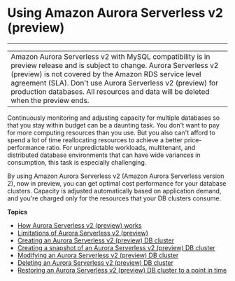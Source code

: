 # Using Amazon Aurora Serverless v2 \(preview\)<a name="aurora-serverless-2"></a>


****  

|  | 
| --- |
| Amazon Aurora Serverless v2 with MySQL compatibility is in preview release and is subject to change\. Aurora Serverless v2 \(preview\) is not covered by the Amazon RDS service level agreement \(SLA\)\. Don't use Aurora Serverless v2 \(preview\) for production databases\. All resources and data will be deleted when the preview ends\.  | 

Continuously monitoring and adjusting capacity for multiple databases so that you stay within budget can be a daunting task\. You don't want to pay for more computing resources than you use\. But you also can't afford to spend a lot of time reallocating resources to achieve a better price\-performance ratio\. For unpredictable workloads, multitenant, and distributed database environments that can have wide variances in consumption, this task is especially challenging\. 

By using Amazon Aurora Serverless v2 \(Amazon Aurora Serverless version 2\), now in preview, you can get optimal cost performance for your database clusters\. Capacity is adjusted automatically based on application demand, and you're charged only for the resources that your DB clusters consume\.

**Topics**
+ [How Aurora Serverless v2 \(preview\) works](aurora-serverless-2.how-it-works.md)
+ [Limitations of Aurora Serverless v2 \(preview\)](aurora-serverless-2.limitations.md)
+ [Creating an Aurora Serverless v2 \(preview\) DB cluster](aurora-serverless-2.create.md)
+ [Creating a snapshot of an Aurora Serverless v2 \(preview\) DB cluster](aurora-serverless-2.create.snapshot.md)
+ [Modifying an Aurora Serverless v2 \(preview\) DB cluster](aurora-serverless-2.modify-db-cluster.md)
+ [Deleting an Aurora Serverless v2 \(preview\) DB cluster](aurora-serverless-2.delete.md)
+ [Restoring an Aurora Serverless v2 \(preview\) DB cluster to a point in time](aurora-serverless-2.restore.md)